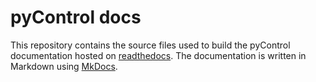 # pyControl docs

This repository contains the source files used to build the pyControl documentation hosted on [readthedocs](https://pycontrol.readthedocs.io/).  The documentation is written in Markdown using [MkDocs](https://www.mkdocs.org/).
